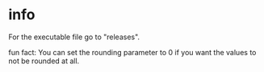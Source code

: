 # info
For the executable file go to "releases".

fun fact:
You can set the rounding parameter to 0 if you want the values to not be rounded at all.
